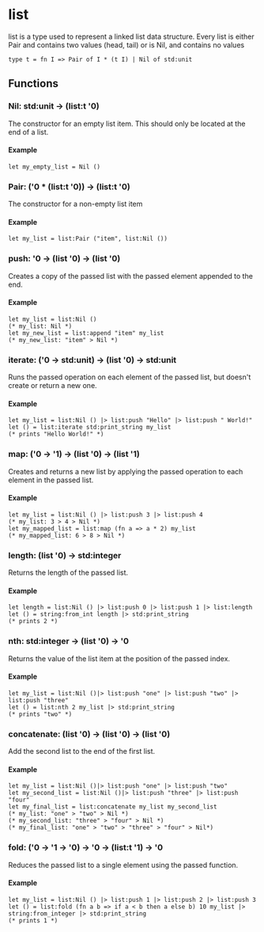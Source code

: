 # list
list is a type used to represent a linked list data structure.
Every list is either Pair and contains two values (head, tail) or is Nil, and contains no values
```halcyon
type t = fn I => Pair of I * (t I) | Nil of std:unit
```
## Functions
### Nil: std:unit -> (list:t '0)
The constructor for an empty list item.
This should only be located at the end of a list.
#### Example
```halcyon
let my_empty_list = Nil ()
```
### Pair: ('0 * (list:t '0)) -> (list:t '0)
The constructor for a non-empty list item
#### Example
```halcyon
let my_list = list:Pair ("item", list:Nil ())
```
### push: '0 -> (list '0) -> (list '0)
Creates a copy of the passed list with the passed element appended to the end.
#### Example
```halcyon
let my_list = list:Nil ()
(* my_list: Nil *)
let my_new_list = list:append "item" my_list 
(* my_new_list: "item" > Nil *)
```
### iterate: ('0 -> std:unit) -> (list '0) -> std:unit
Runs the passed operation on each element of the passed list, but doesn't create or return a new one.
#### Example
```halcyon
let my_list = list:Nil () |> list:push "Hello" |> list:push " World!"
let () = list:iterate std:print_string my_list
(* prints "Hello World!" *)
```
### map: ('0 -> '1) -> (list '0) -> (list '1)
Creates and returns a new list by applying the passed operation to each element in the passed list.
#### Example
```halcyon
let my_list = list:Nil () |> list:push 3 |> list:push 4 
(* my_list: 3 > 4 > Nil *)
let my_mapped_list = list:map (fn a => a * 2) my_list
(* my_mapped_list: 6 > 8 > Nil *)
```
### length: (list '0) -> std:integer
Returns the length of the passed list.
#### Example
```halcyon
let length = list:Nil () |> list:push 0 |> list:push 1 |> list:length
let () = string:from_int length |> std:print_string
(* prints 2 *)
```
### nth: std:integer -> (list '0) -> '0
Returns the value of the list item at the position of the passed index.
#### Example
```halcyon
let my_list = list:Nil ()|> list:push "one" |> list:push "two" |> list:push "three"
let () = list:nth 2 my_list |> std:print_string
(* prints "two" *)
```
### concatenate: (list '0) -> (list '0) -> (list '0) 
Add the second list to the end of the first list.
#### Example
```halcyon
let my_list = list:Nil ()|> list:push "one" |> list:push "two" 
let my_second_list = list:Nil ()|> list:push "three" |> list:push "four" 
let my_final_list = list:concatenate my_list my_second_list
(* my_list: "one" > "two" > Nil *)
(* my_second_list: "three" > "four" > Nil *)
(* my_final_list: "one" > "two" > "three" > "four" > Nil*)
```
### fold: ('0 -> '1 -> '0) -> '0 -> (list:t '1) -> '0
Reduces the passed list to a single element using the passed function.
#### Example
```halcyon
let my_list = list:Nil () |> list:push 1 |> list:push 2 |> list:push 3
let () = list:fold (fn a b => if a < b then a else b) 10 my_list |> string:from_integer |> std:print_string
(* prints 1 *)
```
